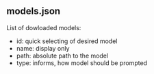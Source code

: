 ## models.json

List of dowloaded models:
- id: quick selecting of desired model
- name: display only
- path: absolute path to the model
- type: informs, how model should be prompted
